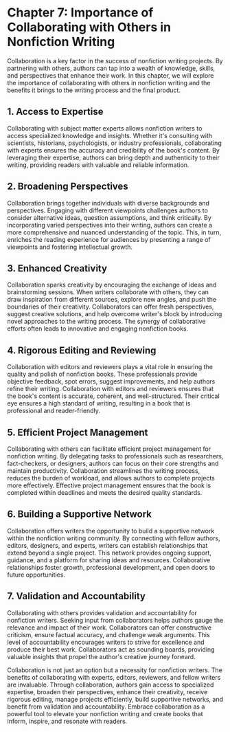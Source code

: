 Chapter 7: Importance of Collaborating with Others in Nonfiction Writing
========================================================================

Collaboration is a key factor in the success of nonfiction writing projects. By partnering with others, authors can tap into a wealth of knowledge, skills, and perspectives that enhance their work. In this chapter, we will explore the importance of collaborating with others in nonfiction writing and the benefits it brings to the writing process and the final product.

**1. Access to Expertise**
--------------------------

Collaborating with subject matter experts allows nonfiction writers to access specialized knowledge and insights. Whether it's consulting with scientists, historians, psychologists, or industry professionals, collaborating with experts ensures the accuracy and credibility of the book's content. By leveraging their expertise, authors can bring depth and authenticity to their writing, providing readers with valuable and reliable information.

**2. Broadening Perspectives**
------------------------------

Collaboration brings together individuals with diverse backgrounds and perspectives. Engaging with different viewpoints challenges authors to consider alternative ideas, question assumptions, and think critically. By incorporating varied perspectives into their writing, authors can create a more comprehensive and nuanced understanding of the topic. This, in turn, enriches the reading experience for audiences by presenting a range of viewpoints and fostering intellectual growth.

**3. Enhanced Creativity**
--------------------------

Collaboration sparks creativity by encouraging the exchange of ideas and brainstorming sessions. When writers collaborate with others, they can draw inspiration from different sources, explore new angles, and push the boundaries of their creativity. Collaborators can offer fresh perspectives, suggest creative solutions, and help overcome writer's block by introducing novel approaches to the writing process. The synergy of collaborative efforts often leads to innovative and engaging nonfiction books.

**4. Rigorous Editing and Reviewing**
-------------------------------------

Collaboration with editors and reviewers plays a vital role in ensuring the quality and polish of nonfiction books. These professionals provide objective feedback, spot errors, suggest improvements, and help authors refine their writing. Collaboration with editors and reviewers ensures that the book's content is accurate, coherent, and well-structured. Their critical eye ensures a high standard of writing, resulting in a book that is professional and reader-friendly.

**5. Efficient Project Management**
-----------------------------------

Collaborating with others can facilitate efficient project management for nonfiction writing. By delegating tasks to professionals such as researchers, fact-checkers, or designers, authors can focus on their core strengths and maintain productivity. Collaboration streamlines the writing process, reduces the burden of workload, and allows authors to complete projects more effectively. Effective project management ensures that the book is completed within deadlines and meets the desired quality standards.

**6. Building a Supportive Network**
------------------------------------

Collaboration offers writers the opportunity to build a supportive network within the nonfiction writing community. By connecting with fellow authors, editors, designers, and experts, writers can establish relationships that extend beyond a single project. This network provides ongoing support, guidance, and a platform for sharing ideas and resources. Collaborative relationships foster growth, professional development, and open doors to future opportunities.

**7. Validation and Accountability**
------------------------------------

Collaborating with others provides validation and accountability for nonfiction writers. Seeking input from collaborators helps authors gauge the relevance and impact of their work. Collaborators can offer constructive criticism, ensure factual accuracy, and challenge weak arguments. This level of accountability encourages writers to strive for excellence and produce their best work. Collaborators act as sounding boards, providing valuable insights that propel the author's creative journey forward.

Collaboration is not just an option but a necessity for nonfiction writers. The benefits of collaborating with experts, editors, reviewers, and fellow writers are invaluable. Through collaboration, authors gain access to specialized expertise, broaden their perspectives, enhance their creativity, receive rigorous editing, manage projects efficiently, build supportive networks, and benefit from validation and accountability. Embrace collaboration as a powerful tool to elevate your nonfiction writing and create books that inform, inspire, and resonate with readers.
